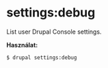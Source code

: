 # settings:debug
List user Drupal Console settings.

**Használat:**
```
$ drupal settings:debug
```
